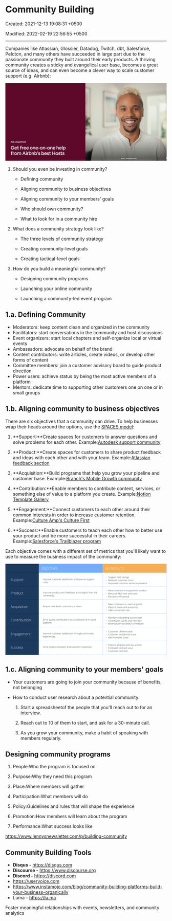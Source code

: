 # Community Building

Created: 2021-12-13 19:08:31 +0500

Modified: 2022-02-19 22:56:55 +0500

---

Companies like Atlassian, Glossier, Datadog, Twitch, dbt, Salesforce, Peloton, and many others have succeeded in large part due to the passionate community they built around their early products. A thriving community creates a sticky and evangelical user base, becomes a great source of ideas, and can even become a clever way to scale customer support (e.g. Airbnb):

![image](media/Community-Building-image1.jpeg)

1. Should you even be investing in community?

   - Defining community

   - Aligning community to business objectives

   - Aligning community to your members' goals

   - Who should own community?

   - What to look for in a community hire

2. What does a community strategy look like?

   - The three levels of community strategy

   - Creating community-level goals

   - Creating tactical-level goals

3. How do you build a meaningful community?

   - Designing community programs

   - Launching your online community

   - Launching a community-led event program

## 1.a. Defining Community

- Moderators: keep content clean and organized in the community
- Facilitators: start conversations in the community and host discussions
- Event organizers: start local chapters and self-organize local or virtual events
- Ambassadors: advocate on behalf of the brand
- Content contributors: write articles, create videos, or develop other forms of content
- Committee members: join a customer advisory board to guide product direction
- Power users: achieve status by being the most active members of a platform
- Mentors: dedicate time to supporting other customers one on one or in small groups

## 1.b. Aligning community to business objectives

There are six objectives that a community can drive. To help businesses wrap their heads around the options, use the [SPACES model](https://cmxhub.com/the-spaces-model/):

1. **Support:**Create spaces for customers to answer questions and solve problems for each other. Example:[Autodesk support community](https://www.autodesk.com/community)

2. **Product:**Create spaces for customers to share product feedback and ideas with each other and with your team. Example:[Atlassian feedback section](https://community.atlassian.com/t5/Feedback-Announcements/ct-p/feedback-forum)

3. **Acquisition:**Build programs that help you grow your pipeline and customer base. Example:[Branch's Mobile Growth community](https://mobilegrowth.org/)

4. **Contribution:**Enable members to contribute content, services, or something else of value to a platform you create. Example:[Notion Template Gallery](https://www.notion.so/Notion-Community-04f306fbf59a413fae15f42e2a1ab029#8d82ce462ca742a8907941f2227a441f)

5. **Engagement:**Connect customers to each other around their common interests in order to increase customer retention. Example:[Culture Amp's Culture First](https://www.cultureamp.com/community)

6. **Success:**Enable customers to teach each other how to better use your product and be more successful in their careers. Example:[Salesforce's Trailblazer program](https://trailhead.salesforce.com/trailblazercommunity)

Each objective comes with a different set of metrics that you'll likely want to use to measure the business impact of the community:

![image](media/Community-Building-image2.png)

## 1.c. Aligning community to your members' goals

- Your customers are going to join your community because of benefits, not belonging
- How to conduct user research about a potential community:

    1. Start a spreadsheetof the people that you'll reach out to for an interview.

    2. Reach out to 10 of them to start, and ask for a 30-minute call.

    3. As you grow your community, make a habit of speaking with members regularly.

## Designing community programs

1. People:Who the program is focused on

2. Purpose:Why they need this program

3. Place:Where members will gather

4. Participation:What members will do

5. Policy:Guidelines and rules that will shape the experience

6. Promotion:How members will learn about the program

7. Performance:What success looks like

<https://www.lennysnewsletter.com/p/building-community>

## Community Building Tools

- **Disqus -** <https://disqus.com>
- **Discourse -** <https://www.discourse.org>
- **Discord -** <https://discord.com>
- <https://uservoice.com>
- <https://www.instamojo.com/blog/community-building-platforms-build-your-business-organically>
- Luma - <https://lu.ma>

Foster meaningful relationships with events, newsletters, and community analytics
